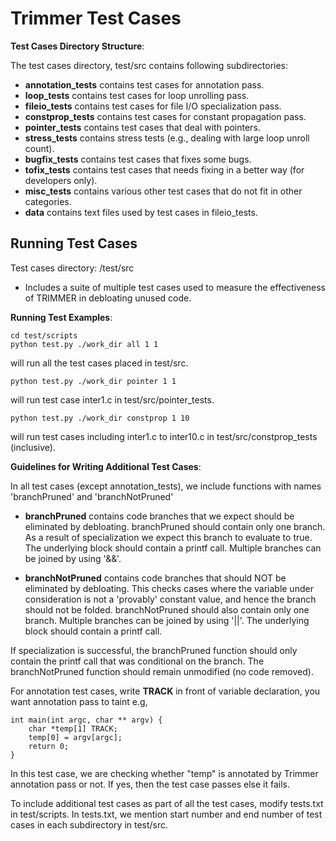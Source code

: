 Trimmer Test Cases
==================

**Test Cases Directory Structure**:

The test cases directory, test/src contains following subdirectories:

  * **annotation_tests** contains test cases for annotation pass.
  * **loop_tests** contains test cases for loop unrolling pass.
  * **fileio_tests** contains test cases for file I/O specialization pass.
  * **constprop_tests** contains test cases for constant propagation pass.
  * **pointer_tests** contains test cases that deal with pointers.
  * **stress_tests** contains stress tests (e.g., dealing with large loop unroll count).
  * **bugfix_tests** contains test cases that fixes some bugs.  
  * **tofix_tests** contains test cases that needs fixing in a better way (for developers only).
  * **misc_tests** contains various other test cases that do not fit in other categories.
  * **data** contains text files used by test cases in fileio_tests.



Running Test Cases
------------------

Test cases directory: /test/src
      
* Includes a suite of multiple test cases used to measure the effectiveness of TRIMMER in debloating unused code. 
  
 
 **Running Test Examples**:

```
cd test/scripts
python test.py ./work_dir all 1 1
```
    
will run all the test cases placed in test/src.

```
python test.py ./work_dir pointer 1 1
```
    
will run test case inter1.c in test/src/pointer_tests.

    
```
python test.py ./work_dir constprop 1 10
```
    
will run test cases including inter1.c to inter10.c in test/src/constprop_tests (inclusive).

      
**Guidelines for Writing Additional Test Cases**:

In all test cases (except annotation_tests), we include functions with names 'branchPruned' and 'branchNotPruned'
  * **branchPruned** contains code branches that we expect should be eliminated by debloating. branchPruned should contain only one branch. As a result of specialization we expect this branch to evaluate to true. The underlying block should contain a printf call. Multiple branches can be joined by using '&&'.

  * **branchNotPruned** contains code branches that should NOT be eliminated by debloating. This checks cases where the variable under consideration is not a 'provably' constant value, and hence the branch should not be folded. branchNotPruned should also contain only one branch. Multiple branches  can be joined by using '||'. The underlying block should contain a printf call.

If specialization is successful, the branchPruned function should only contain the printf call that was conditional on the branch. 
The branchNotPruned function should remain unmodified (no code removed).

For annotation test cases, write **TRACK** in front of variable declaration, you want annotation pass to taint e.g,

```
int main(int argc, char ** argv) {
    char *temp[1] TRACK;
    temp[0] = argv[argc]; 
    return 0;
}
```

In this test case, we are checking whether "temp" is annotated by Trimmer annotation pass or not. If yes, then the test case passes else it fails.

To include additional test cases as part of all the test cases, modify tests.txt in test/scripts. In tests.txt, we mention start number and end number of test cases in each subdirectory in test/src. 
